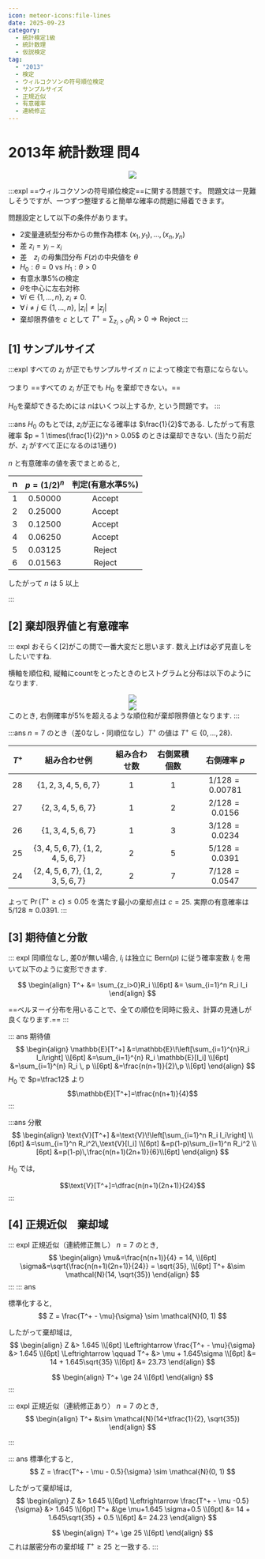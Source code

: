 ```yaml
---
icon: meteor-icons:file-lines
date: 2025-09-23
category:
  - 統計検定1級
  - 統計数理
  - 仮説検定
tag:
  - "2013"
  - 検定
  - ウィルコクソンの符号順位検定
  - サンプルサイズ
  - 正規近似
  - 有意確率
  - 連続修正
---
```


# 2013年 統計数理 問4

<div style="display: flex; gap: 10px; justify-content: center;">
  <img src="/assets/images/grade1_1/2013/thumbnail.png" style="max-width: 100%; height: auto;">
</div>
<AffiliateBook id="kakomon1213"/>


:::expl
==ウィルコクソンの符号順位検定==に関する問題です。
問題文は一見難しそうですが、一つずつ整理すると簡単な確率の問題に帰着できます。

問題設定として以下の条件があります。
- 2変量連続型分布からの無作為標本 $(x_1, y_1),\dots, (x_n, y_n)$
- 差 $z_i = y_i - x_i$
- 差　$z_i$ の母集団分布 $F(z)$の中央値を $\theta$
- $H_0: \theta=0$ vs $H_1: \theta>0$
- 有意水準5%の検定
- $\theta$を中心に左右対称
- $\forall i \in \{1,\dots,n\},\; z_i \ne 0.$
- $\forall\, i\neq j\in\{1,\dots,n\},\ |z_i|\neq |z_j|$
- 棄却限界値を $c$ として $T^+ = \sum_{z_i>0}R_i > 0 \Rightarrow \text{Reject}$
:::

## [1] サンプルサイズ
:::expl
すべての $z_i$ が正でもサンプルサイズ $n$ によって検定で有意にならない。

つまり
==すべての $z_i$ が正でも $H_0$ を棄却できない。==

$H_0$を棄却できるためには $n$はいくつ以上するか, という問題です。
:::

:::ans
$H_0$ のもとでは, $z_i$が正になる確率は $\frac{1}{2}$である.
したがって有意確率 $p = 1 \times(\frac{1}{2})^n > 0.05$ のときは棄却できない.
(当たり前だが、$z_i$ がすべて正になるのは1通り)

$n$ と有意確率の値を表でまとめると,

| n | $p=(1/2)^n$ | 判定(有意水準5%) |
|---:|:-------------:|:-----------------:|
| 1 | 0.50000 | Accept |
| 2 | 0.25000 | Accept |
| 3 | 0.12500 | Accept |
| 4 | 0.06250 | Accept |
| 5 | 0.03125 | Reject |
| 6 | 0.01563 | Reject |

したがって $n$ は $5$ 以上

:::

## [2] 棄却限界値と有意確率

::: expl
おそらく[2]がこの問で一番大変だと思います.
数え上げは必ず見直しをしたいですね.

横軸を順位和, 縦軸にcountをとったときのヒストグラムと分布は以下のようになります.
<div style="display: flex; gap: 10px; justify-content: center;">
  <img src="/assets/images/grade1_1/2013/t_plus_count.png" style="max-width: 100%; height: auto;">
</div>
<div style="display: flex; gap: 10px; justify-content: center;">
  <img src="/assets/images/grade1_1/2013/t_plus_prob.png" style="max-width: 100%; height: auto;">
</div>
このとき, 右側確率が5%を超えるような順位和が棄却限界値となります.
:::

:::ans
$n=7$ のとき（差0なし・同順位なし）$T^+$ の値は $T^+\in\{0,\dots,28\}$.


| $T^+$ | 組み合わせ例 | 組み合わせ数 | 右側累積個数 | 右側確率 $p$ |
|---:|:--:|:---:|:------:|:---:|
| 28 | $\{1,2,3,4,5,6,7\}$ | 1 | 1 | $1/128=0.00781$ |
| 27 | $\{2,3,4,5,6,7\}$ | 1 | 2 | $2/128=0.0156$ |
| 26 | $\{1,3,4,5,6,7\}$ | 1 | 3 | $3/128=0.0234$ |
| 25 | $\{3,4,5,6,7\},\ \{1,2,4,5,6,7\}$ | 2 | 5 | $5/128=0.0391$ |
| 24 | $\{2,4,5,6,7\},\ \{1,2,3,5,6,7\}$ | 2 | 7 | $7/128=0.0547$ |

よって $\Pr(T^+\ge c)\le 0.05$ を満たす最小の棄却点は $c=25$.
実際の有意確率は $5/128\approx0.0391$.
:::

## [3] 期待値と分散
::: expl
同順位なし, 差0が無い場合, $I_i$ は独立に $\mathrm{Bern}(p)$ に従う確率変数 $I_i$ を用いて以下のように変形できます.  

$$ \begin{align} T^+ &= \sum_{z_i>0}R_i \\[6pt]
&= \sum_{i=1}^n R_i I_i \end{align}
$$

==ベルヌーイ分布を用いることで、全ての順位を同時に扱え、計算の見通しが良くなります.==
:::

::: ans 期待値
$$
\begin{align}
\mathbb{E}[T^+]
&=\mathbb{E}\!\left[\sum_{i=1}^{n}R_i I_i\right] \\[6pt]
&=\sum_{i=1}^{n} R_i \mathbb{E}[I_i] \\[6pt]
&=\sum_{i=1}^{n} R_i \, p \\[6pt]
&=\frac{n(n+1)}{2}\,p \\[6pt]
\end{align}
$$
$H_0$ で $p=\tfrac12$ より
$$\mathbb{E}[T^+]=\tfrac{n(n+1)}{4}$$
:::

:::ans 分散
$$
\begin{align}
\text{V}[T^+]
&=\text{V}\!\left[\sum_{i=1}^n R_i I_i\right] \\[6pt]
&=\sum_{i=1}^n R_i^2\,\text{V}[I_i] \\[6pt]
&=p(1-p)\sum_{i=1}^n R_i^2 \\[6pt]
&=p(1-p)\,\frac{n(n+1)(2n+1)}{6}\\[6pt]
\end{align}
$$

$H_0$ では,

$$\text{V}[T^+]=\dfrac{n(n+1)(2n+1)}{24}$$
:::

## [4] 正規近似　棄却域

::: expl
正規近似（連続修正無し）
$n = 7$ のとき,
$$
\begin{align}
\mu&=\frac{n(n+1)}{4} = 14, \\[6pt]
\sigma&=\sqrt{\frac{n(n+1)(2n+1)}{24}} = \sqrt{35}, \\[6pt]
T^+ &\sim \mathcal{N}(14, \sqrt{35})
\end{align}
$$
:::
::: ans

標準化すると,
$$
Z = \frac{T^+ - \mu}{\sigma} \sim \mathcal{N}(0, 1)
$$

したがって棄却域は, 
$$
\begin{align}
Z &> 1.645 \\[6pt]
\Leftrightarrow \frac{T^+ - \mu}{\sigma} &> 1.645 \\[6pt]
\Leftrightarrow \qquad T^+ &> \mu + 1.645\sigma \\[6pt]
&= 14 + 1.645\sqrt{35} \\[6pt]
&= 23.73
\end{align}
$$

$$
\begin{align}
T^+ \ge 24  \\[6pt]
\end{align}
$$
:::


::: expl
正規近似（連続修正あり）
$n = 7$ のとき,
$$
\begin{align}
T^+ &\sim \mathcal{N}(14+\tfrac{1}{2}, \sqrt{35})
\end{align}
$$
<div class="vp-card-container">
<VPCard
  title="連続修正（半整数補正）とは？"
  desc="離散型分布の正規近似"
  link="/posts/test/continuity_correction.html"
/>
</div>
:::


::: ans
標準化すると,
$$
Z = \frac{T^+ - \mu - 0.5}{\sigma} \sim \mathcal{N}(0, 1)
$$

したがって棄却域は, 
$$
\begin{align}
Z &> 1.645 \\[6pt]
\Leftrightarrow \frac{T^+ - \mu -0.5}{\sigma} &> 1.645 \\[6pt]
T^+ &\ge \mu+1.645 \sigma+0.5 \\[6pt]
&= 14 + 1.645\sqrt{35} + 0.5 \\[6pt]
&= 24.23
\end{align}
$$

$$
\begin{align}
T^+ \ge 25  \\[6pt]
\end{align}
$$
これは厳密分布の棄却域 $T^+\ge 25$ と一致する.
:::

